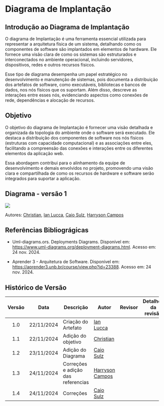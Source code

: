 # Diagrama de Implantação

## Introdução ao Diagrama de Implantação

O diagrama de Implantação é uma ferramenta essencial utilizada para representar a arquitetura física de um sistema, detalhando como os componentes de software são implantados em elementos de hardware. Ele fornece uma visão clara de como os sistemas são estruturados e interconectados no ambiente operacional, incluindo servidores, dispositivos, redes e outros recursos físicos.

Esse tipo de diagrama desempenha um papel estratégico no desenvolvimento e manutenção de sistemas, pois documenta a distribuição dos artefatos de software, como executáveis, bibliotecas e bancos de dados, nos nós físicos que os suportam. Além disso, descreve as interações entre esses nós, evidenciando aspectos como conexões de rede, dependências e alocação de recursos.

## Objetivo

O objetivo do diagrama de Implantação é fornecer uma visão detalhada e organizada da topologia do ambiente onde o software será executado. Ele destaca a distribuição dos componentes de software nos nós físicos (estruturas com capacidade computacional) e as associações entre eles, facilitando a compreensão das conexões e interações entre os diferentes elementos da aplicação web.

Essa abordagem contribui para o alinhamento da equipe de desenvolvimento e demais envolvidos no projeto, promovendo uma visão clara e compartilhada de como os recursos de hardware e software serão integrados para suportar a aplicação.

## Diagrama - versão 1

![](../Assets/Diagramas/diagrama-implementacao.png)

Autores: [Christian](https://github.com/crstyhs), [Ian Lucca](https://github.com/IanLucca12), [Caio Sulz](https://github.com/CaioSulz), [Harryson Campos](https://github.com/harry-cmartin)

## Referências Bibliográgicas 

- Uml-diagrams.ors. Deployments Diagrams. Disponível em: <https://www.uml-diagrams.org/deployment-diagrams.html>. Acesso em: 24 nov. 2024. 

- Aprender 3 - Arquitetura de Software. Disponível em: <https://aprender3.unb.br/course/view.php?id=23388>. Acesso em: 24 nov. 2024.



## Histórico de Versão
|Versão|Data|Descrição|Autor|Revisor| Detalhes da revisão |
|:----:|----|---------|-----|:-------:| ----- |
|1.0| 22/11/2024 | Criação do Artefato |[Ian Lucca](https://github.com/IanLucca12)  | |
|1.1| 22/11/2024 | Adição do objetivo |[Christian](https://github.com/crstyhs)  | |
|1.2| 23/11/2024 | Adição do Diagrama |[Caio Sulz](https://github.com/CaioSulz)  | |
|1.3|24/11/2024|Correções e adição das referencias| [Harryson Campos](https://github.com/harry-cmartin)|
|1.4|24/11/2024|Correções | [Caio Sulz](https://github.com/CaioSulz)|

